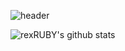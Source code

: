 ![header](https://capsule-render.vercel.app/api?type=waving&color=auto&height=300&section=header&text=Wellcome!%20&fontSize=90)


![rexRUBY's github stats](https://github-readme-stats.vercel.app/api?username=rexRUBY&show_icons=true)
